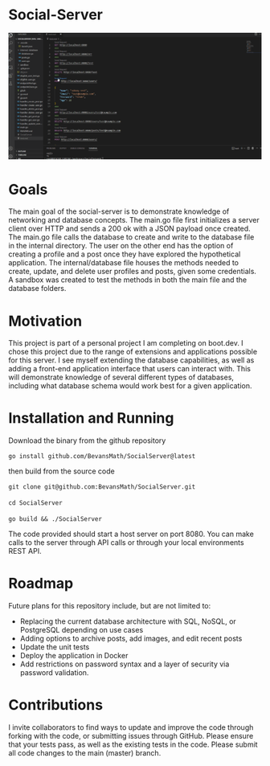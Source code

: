 # Social-Server

![](https://github.com/BevansMath/SocialServer/blob/master/BackendServer.gif)

# Goals
The main goal of the social-server is to demonstrate knowledge of networking and database concepts. The main.go file first initializes a server client over HTTP and sends a 200 ok with a JSON payload once created. The main.go file calls the database to create and write to the database file in the internal directory. The user on the other end has the option of creating a profile and a post once they have explored the hypothetical application. The internal/database file houses the methods needed to create, update, and delete user profiles and posts, given some credentials. A sandbox was created to test the methods in both the main file and the database folders.

# Motivation
This project is part of a personal project I am completing on boot.dev. I chose this project due to the range of extensions and applications possible for this server. I see myself extending the database capabilities, as well as adding a front-end application interface that users can interact with. This will demonstrate knowledge of several different types of databases, including what database schema would work best for a given application. 

# Installation and Running
Download the binary from the github repository
```
go install github.com/BevansMath/SocialServer@latest
```
then build from the source code

```
git clone git@github.com:BevansMath/SocialServer.git

cd SocialServer

go build && ./SocialServer
```
The code provided should start a host server on port 8080. You can make calls to the server through API calls or through your local environments REST API.

# Roadmap
Future plans for this repository include, but are not limited to:
* Replacing the current database architecture with SQL, NoSQL, or PostgreSQL depending on use cases
* Adding options to archive posts, add images, and edit recent posts
* Update the unit tests
* Deploy the application in Docker
* Add restrictions on password syntax and a layer of security via password validation.

# Contributions
I invite collaborators to find ways to update and improve the code through forking with the code, or submitting issues through GitHub. Please ensure that your tests pass, as well as the existing tests in the code. Please submit all code changes to the main (master) branch.
